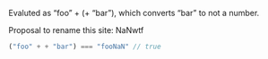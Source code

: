 Evaluted as “foo” + (+ “bar”), which converts “bar” to not a number.

Proposal to rename this site: NaNwtf

``` javascript
("foo" + + "bar") === "fooNaN" // true
```
